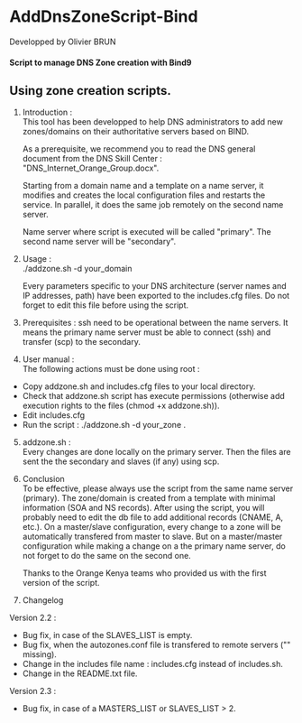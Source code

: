 # AddDnsZoneScript-Bind

Developped by Olivier BRUN

#### Script to manage DNS Zone creation with Bind9  

Using zone creation scripts.
-------------
1. Introduction :  
  This tool has been developped to help DNS administrators to add new zones/domains on their authoritative servers based on BIND.

    As a prerequisite, we recommend you to read the DNS general document from the DNS Skill Center : "DNS_Internet_Orange_Group.docx".  

    Starting from a domain name and a template on a name server, it modifies and creates the local configuration files and restarts the service. In parallel, it does the same job remotely on the second name server.  

    Name server where script is executed will be called "primary". The second name server will be "secondary".

1. Usage :  
    ./addzone.sh -d your_domain  

    Every parameters specific to your DNS architecture (server names and IP addresses, path) have been exported to the includes.cfg files. Do not forget to edit this file before using the script.

1. Prerequisites :
   ssh need to be operational between the name servers. It means the primary name server must be able to connect (ssh) and transfer (scp) to the secondary.

4. User manual :  
  The following actions must be done using root :
  - Copy addzone.sh and includes.cfg files to your local directory.
  - Check that addzone.sh script has execute permissions (otherwise add execution rights to the files (chmod +x addzone.sh)).
  - Edit includes.cfg
  - Run the script : ./addzone.sh -d your_zone
  .   

5. addzone.sh :  
  Every changes are done locally on the primary server. Then the files are sent the the secondary and slaves (if any) using scp.

6. Conclusion  
  To be effective, please always use the script from the same name server (primary).
  The zone/domain is created from a template with minimal information (SOA and NS records). After using the script, you will probably need to edit the db file to add additional records (CNAME, A, etc.).
  On a master/slave configuration, every change to a zone will be automatically transfered from master to slave. But on a master/master configuration while making a change on a the primary name server, do not forget to do the same on the second one.

    Thanks to the Orange Kenya teams who provided us with the first version of the script.

7. Changelog  

 Version 2.2 :
   - Bug fix, in case of the SLAVES_LIST is empty.
   - Bug fix, when the autozones.conf file is transfered to remote servers ("" missing).
   - Change in the includes file name : includes.cfg instead of includes.sh.
   - Change in the README.txt file.  
  
  Version 2.3 :  
   - Bug fix, in case of a MASTERS_LIST or SLAVES_LIST > 2.
